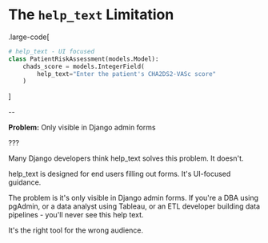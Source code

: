 # The `help_text` Limitation

.large-code[

```python
# help_text - UI focused
class PatientRiskAssessment(models.Model):
    chads_score = models.IntegerField(
        help_text="Enter the patient's CHA2DS2-VASc score"
    )
```

]

--

**Problem:** Only visible in Django admin forms

???

Many Django developers think help_text solves this problem. It doesn't.

help_text is designed for end users filling out forms. It's UI-focused guidance.

The problem is it's only visible in Django admin forms. If you're a DBA using pgAdmin, or a data analyst using Tableau, or an ETL developer building data pipelines - you'll never see this help text.

It's the right tool for the wrong audience.
